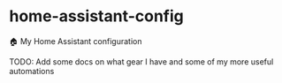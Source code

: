 # home-assistant-config
🏠 My Home Assistant configuration

TODO: Add some docs on what gear I have and some of my more useful automations
